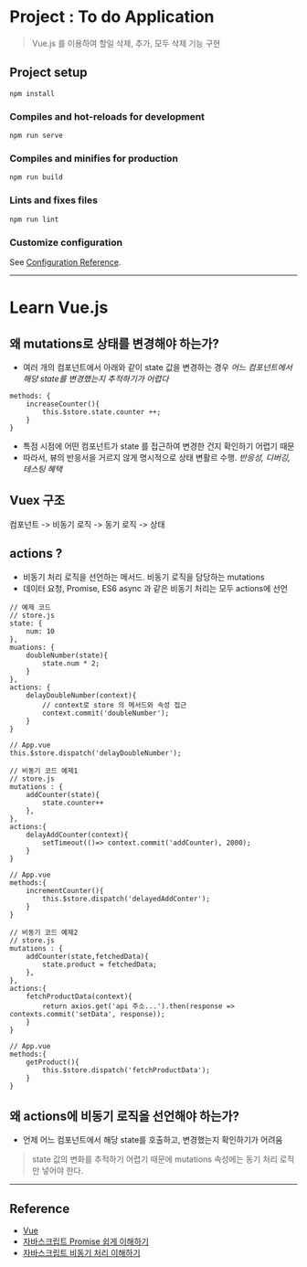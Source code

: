 # Project : To do Application
> Vue.js 를 이용하여 할일 삭제, 추가, 모두 삭제 기능 구현

## Project setup
```
npm install
```

### Compiles and hot-reloads for development
```
npm run serve
```

### Compiles and minifies for production
```
npm run build
```

### Lints and fixes files
```
npm run lint
```

### Customize configuration
See [Configuration Reference](https://cli.vuejs.org/config/).


---
# Learn Vue.js

## 왜 mutations로 상태를 변경해야 하는가?
- 여러 개의 컴포넌트에서 아래와 같이 state 값을 변경하는 경우 *어느 컴포넌트에서 해당 state를 변경했는지 추적하기가 어렵다*
```
methods: {
    increaseCounter(){
        this.$store.state.counter ++;
    }
}
```
- 특점 시점에 어떤 컴포넌트가 state 를 접근하여 변경한 건지 확인하기 어렵기 때문
- 따라서, 뷰의 반응서을 거르지 않게 명시적으로 상태 변활르 수행. *반응성, 디버깅, 테스팅 혜택*

## Vuex 구조
컴포넌트 -> 비동기 로직 -> 동기 로직 -> 상태


## actions ?
- 비동기 처리 로직을 선언하는 메서드. 비동기 로직을 담당하는 mutations
- 데이터 요청, Promise, ES6 async 과 같은 비동기 처리는 모두 actions에 선언

```
// 예제 코드
// store.js
state: {
    num: 10
},
muations: {
    doubleNumber(state){
        state.num * 2;
    }
},
actions: {
    delayDoubleNumber(context){
        // context로 store 의 메서드와 속성 접근
        context.commit('doubleNumber');
    }
}

// App.vue
this.$store.dispatch('delayDoubleNumber');

```

```
// 비동기 코드 예제1
// store.js
mutations : {
    addCounter(state){
        state.counter++
    },
},
actions:{
    delayAddCounter(context){
        setTimeout(()=> context.commit('addCounter), 2000);
    }
}

// App.vue
methods:{
    incrementCounter(){
        this.$store.dispatch('delayedAddConter');
    }
}

```

```
// 비동기 코드 예제2
// store.js
mutations : {
    addCounter(state,fetchedData){
        state.product = fetchedData;
    },
},
actions:{
    fetchProductData(context){
        return axios.get('api 주소...').then(response => contexts.commit('setData', response));
    }
}

// App.vue
methods:{
    getProduct(){
        this.$store.dispatch('fetchProductData');
    }
}

```

## 왜 actions에 비동기 로직을 선언해야 하는가?
- 언제 어느 컴포넌트에서 해당 state를 호출하고, 변경했는지 확인하기가 어려움
> state 값의 변화를 추적하기 어렵기 때문에 mutations 속성에는 동기 처리 로직만 넣어야 한다.




---

## Reference
- [Vue](https://kr.vuejs.org/v2/guide/)
- [자바스크립트 Promise 쉽게 이해하기](https://joshua1988.github.io/web-development/javascript/promise-for-beginners/)
- [자바스크립트 비동기 처리 이해하기](https://joshua1988.github.io/web-development/javascript/javascript-asynchronous-operation/)



